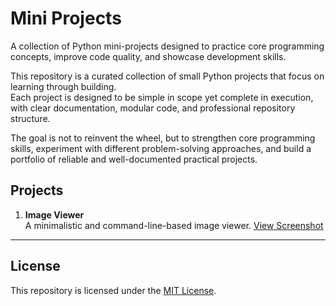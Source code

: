 # Mini Projects

A collection of Python mini-projects designed to practice core programming concepts, improve code quality, and showcase development skills.  

This repository is a curated collection of small Python projects that focus on learning through building.  
Each project is designed to be simple in scope yet complete in execution, with clear documentation, modular code, and professional repository structure.  

The goal is not to reinvent the wheel, but to strengthen core programming skills, experiment with different problem-solving approaches, and build a portfolio of reliable and well-documented practical projects.


## Projects
1. **Image Viewer**  
   A minimalistic and command-line-based image viewer.
   [View Screenshot](python/image_viewer/assets/0.jpg)

---

## License
This repository is licensed under the [MIT License](./LICENSE).